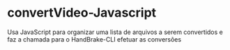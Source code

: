 # convertVideo-Javascript
Usa JavaScript para organizar uma lista de arquivos a serem convertidos e faz a chamada para o HandBrake-CLI efetuar as conversões
